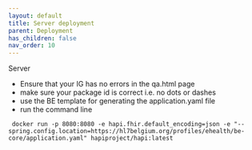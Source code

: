 ```yaml
---
layout: default
title: Server deployment
parent: Deployment
has_children: false
nav_order: 10
---
```


Server

* Ensure that your IG has no errors in the qa.html page
* make sure your package id is correct i.e. no dots or dashes
* use the BE template for generating the application.yaml file
* run the command line
```
 docker run -p 8080:8080 -e hapi.fhir.default_encoding=json -e "--spring.config.location=https://hl7belgium.org/profiles/ehealth/be-core/application.yaml" hapiproject/hapi:latest
```
